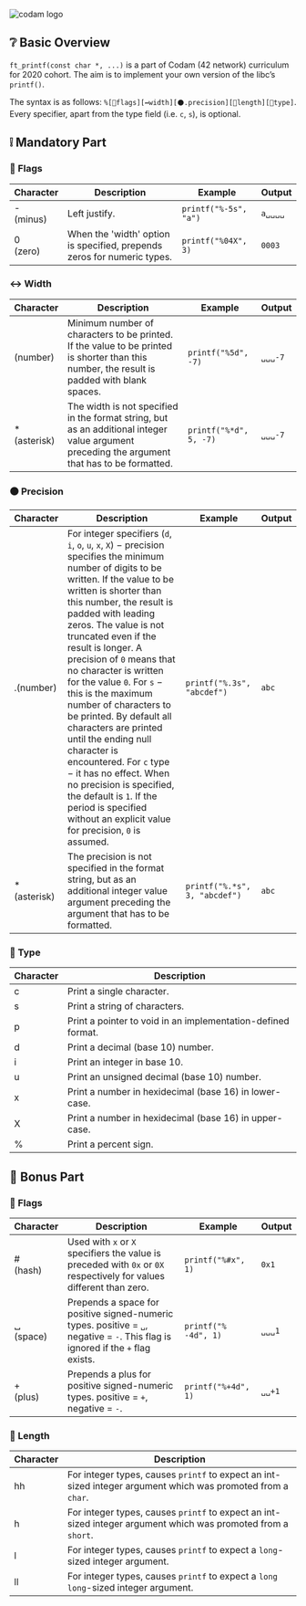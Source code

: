 ![codam logo](https://www.datocms-assets.com/4526/1560770259-logocodamblack-copy.svg)

## ❔ Basic Overview

`ft_printf(const char *, ...)` is a part of Codam (42 network) curriculum for 2020 cohort. The aim is to implement your own version of the libc’s `printf()`. 

The syntax is as follows: `%[🎌flags][↔️width][⚫.precision][📏length][🔡type]`. Every specifier, apart from the type field (i.e. `c`, `s`), is optional.

## ❕ Mandatory Part

### 🎌 Flags

| Character | Description | Example | Output |
| --- | --- | --- | --- |
| - <br />(minus) | Left justify. | `printf("%-5s", "a")` | `a␣␣␣␣` |
| 0 <br />(zero) | When the 'width' option is specified, prepends zeros for numeric types. | `printf("%04X", 3)` | `0003` |

### :left_right_arrow: Width

| Character | Description | Example | Output |
| --- | --- | --- | --- |
| (number) | Minimum number of characters to be printed. If the value to be printed is shorter than this number, the result is padded with blank spaces. | `printf("%5d", -7)` | `␣␣␣-7` |
| * <br />(asterisk) | The width is not specified in the format string, but as an additional integer value argument preceding the argument that has to be formatted. | `printf("%*d", 5, -7)` | `␣␣␣-7` |

### :black_circle: Precision

| Character | Description | Example | Output |
| --- | --- | --- | --- |
| .(number) | For integer specifiers (`d`, `i`, `o`, `u`, `x`, `X`) − precision specifies the minimum number of digits to be written. If the value to be written is shorter than this number, the result is padded with leading zeros. The value is not truncated even if the result is longer. A precision of `0` means that no character is written for the value `0`. For `s` − this is the maximum number of characters to be printed. By default all characters are printed until the ending null character is encountered. For `c` type − it has no effect. When no precision is specified, the default is `1`. If the period is specified without an explicit value for precision, `0` is assumed. | `printf("%.3s", "abcdef")` | `abc` |
| * <br />(asterisk) | The precision is not specified in the format string, but as an additional integer value argument preceding the argument that has to be formatted. | `printf("%.*s", 3, "abcdef")` | `abc` |

### :abcd: Type

| Character | Description |
| --- | --- |
| c | Print a single character. |
| s | Print a string of characters. | 
| p | Print a pointer to void in an implementation-defined format. | 
| d | Print a decimal (base 10) number. | 
| i | Print an integer in base 10. |
| u | Print an unsigned decimal (base 10) number. |
| x | Print a number in hexidecimal (base 16) in lower-case. |
| X | Print a number in hexidecimal (base 16) in upper-case. |
| % | Print a percent sign. |

## 🎰 Bonus Part

### 🎌 Flags

| Character | Description | Example | Output |
| --- | --- | --- | --- |
| #<br />(hash) | Used with `x` or `X` specifiers the value is preceded with `0x` or `0X` respectively for values different than zero. | `printf("%#x", 1)` | `0x1` |
| ␣<br />(space) | Prepends a space for positive signed-numeric types. positive = `␣`, negative = `-`. This flag is ignored if the `+` flag exists. | `printf("% -4d", 1)` | `␣␣␣1` |
| +<br />(plus) | Prepends a plus for positive signed-numeric types. positive = `+`, negative = `-`. | `printf("%+4d", 1)` | `␣␣+1` |

### :straight_ruler: Length

| Character | Description |
| --- | --- |
| hh | For integer types, causes `printf` to expect an int-sized integer argument which was promoted from a `char`. |
| h | For integer types, causes `printf` to expect an int-sized integer argument which was promoted from a `short`. |
| l | For integer types, causes `printf` to expect a `long`-sized integer argument. |
| ll | For integer types, causes `printf` to expect a `long long`-sized integer argument. |